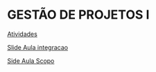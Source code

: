 # GESTÃO DE PROJETOS I

[Atividades](./atividades.md)

[Slide Aula integracao](http://pt.slideshare.net/FredericoAranha/gerenciamento-da-integrao-pmbok-5-edio-pmi)

[Side Aula Scopo](http://pt.slideshare.net/FredericoAranha?utm_campaign=profiletracking&utm_medium=sssite&utm_source=ssslideview)
